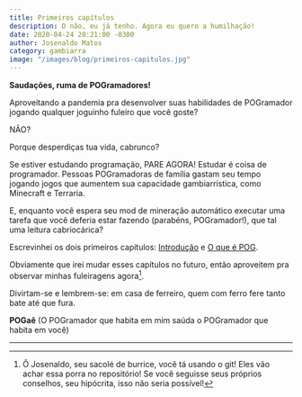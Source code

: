 ```yaml
---
title: Primeiros capítulos
description: O não, eu já tenho. Agora eu quero a humilhação!
date: 2020-04-24 20:21:00 -0300
author: Josenaldo Matos
category: gambiarra
image: "/images/blog/primeiros-capitulos.jpg"
---
```

**Saudações, ruma de POGramadores!**

Aproveitando a pandemia pra desenvolver suas habilidades de POGramador jogando qualquer joguinho fuleiro que você goste?

NÃO?

Porque desperdiças tua vida, cabrunco?

Se estiver estudando programação, PARE AGORA! Estudar é coisa de programador. Pessoas POGramadoras de família gastam seu tempo jogando jogos que aumentem sua capacidade gambiarrística, como Minecraft e Terraria.

E, enquanto você espera seu mod de mineração automático executar uma tarefa que você deferia estar fazendo (parabéns, POGramador!), que tal uma leitura cabriocárica?

Escrevinhei os dois primeiros capítulos: [Introdução](/capitulos/introducao) e [O que é POG]('/capitulos/o-que-e-pog').

Obviamente que irei mudar esses capítulos no futuro, então aproveitem pra observar minhas fuleiragens agora[^1].

Divirtam-se e lembrem-se: em casa de ferreiro, quem com ferro fere tanto bate até que fura.

**POGaê**
(O POGramador que habita em mim saúda o POGramador que habita em você)

---
[^1]: Ô Josenaldo, seu sacolé de burrice, você tá usando o git! Eles vão achar essa porra no repositório! Se você seguisse seus próprios conselhos, seu hipócrita, isso não seria possível!
